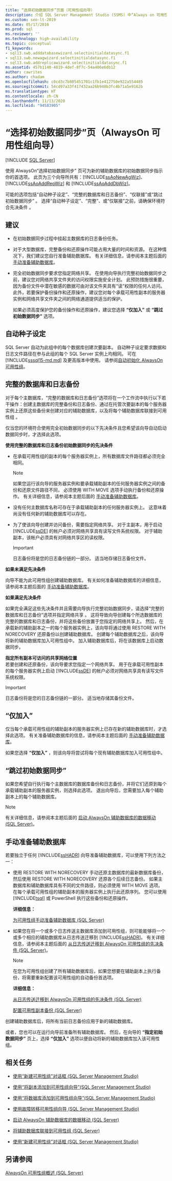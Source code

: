 ```yaml
---
title: “选择初始数据同步”页面（可用性组向导）
description: 介绍 SQL Server Management Studio (SSMS) 中“Always on 可用性组向导”的“选择初始数据同步”页面。
ms.custom: seo-lt-2019
ms.date: 05/17/2016
ms.prod: sql
ms.reviewer: ''
ms.technology: high-availability
ms.topic: conceptual
f1_keywords:
- sql13.swb.adddatabasewizard.selectinitialdatasync.f1
- sql13.swb.newagwizard.selectinitialdatasync.f1
- sql13.swb.addreplicawizard.selectinitialdatasync.f1
ms.assetid: 457b1140-4819-4def-8f7c-54a406e6db12
author: cawrites
ms.author: chadam
ms.openlocfilehash: c0cd3c7b805451701c1fb1e412750e922a554485
ms.sourcegitcommit: 54cd97a33f417432aa26b948b3fc4b71a5e9162b
ms.translationtype: HT
ms.contentlocale: zh-CN
ms.lasthandoff: 11/13/2020
ms.locfileid: "94583905"
---
```

# <a name="select-initial-data-synchronization-page-always-on-availability-group-wizards"></a>“选择初始数据同步”页（AlwaysOn 可用性组向导）
[!INCLUDE [SQL Server](../../../includes/applies-to-version/sqlserver.md)]

  使用 AlwaysOn“选择初始数据同步”  页可为新的辅助数据库的初始数据同步指示你的首选项。 此页为三个向导所共有：[!INCLUDE[ssAoNewAgWiz](../../../includes/ssaonewagwiz-md.md)]、[!INCLUDE[ssAoAddRepWiz](../../../includes/ssaoaddrepwiz-md.md)] 和 [!INCLUDE[ssAoAddDbWiz](../../../includes/ssaoadddbwiz-md.md)]。  
  
 可能的选项包括“自动种子设定”、“完整的数据库和日志备份”、“仅联接”或“跳过初始数据同步”     。 选择“自动种子设定”、“完整”、或“仅联接”之前，请确保环境符合先决条件    。  
    
##  <a name="recommendations"></a><a name="Recommendations"></a> 建议  
  
-   在初始数据同步过程中挂起主数据库的日志备份任务。  
  
-   对于大型数据库，完整备份和还原操作可能占用大量的时间和资源。 在这种情况下，我们建议您自行准备辅助数据库。 有关详细信息，请参阅本主题后面的 [手动准备辅助数据库](#PrepareSecondaryDbs)。  
  
-   完全初始数据同步要求您指定网络共享。 在使用向导执行完整初始数据同步之前，建议您对网络共享文件夹的访问权限实施安全计划。 此预防措施很重要，因为备份文件中潜在敏感的数据可由对该文件夹具有“读”权限的任何人访问。 此外，若要保护备份操作和还原操作，建议您对每个承载可用性副本的服务器实例和网络共享文件夹之间的网络通道提供适当的保护。  
  
     如果必须高度保护您的备份操作和还原操作，建议您选择 **“仅加入”** 或 **“跳过初始数据同步”** 选项。  
  
## <a name="automatic-seeding"></a><a name="Auto"></a>自动种子设定
 
 SQL Server 自动为此组中的每个数据库创建次要副本。 自动种子设定要求数据和日志文件路径在参与此组的每个 SQL Server 实例上均相同。 可在 [!INCLUDE[sssql15-md.md](../../../includes/sssql15-md.md)] 及更高版本中使用。 请参阅[自动初始化 AlwaysOn 可用性组](automatically-initialize-always-on-availability-group.md)。

##  <a name="full-database-and-log-backup"></a><a name="Full"></a>完整的数据库和日志备份 
 对于每个主数据库，“完整的数据库和日志备份”选项将在一个工作流中执行以下若干操作：创建主数据库的完整备份和日志备份、通过在托管次要副本的每个服务器实例上还原这些备份来创建对应的辅助数据库，以及将每个辅助数据库联接到可用性组  。  
  
 仅当您的环境符合使用完全初始数据同步的以下先决条件且您希望该向导自动启动数据同步时，才选择此选项。  
  
 **使用完整的数据库和日志备份初始数据同步的先决条件**  
  
-   在承载可用性组的副本的每个服务器实例上，所有数据库文件路径都必须完全相同。  
  
    > [!NOTE]  
    >  如果您运行该向导的服务器实例和要承载辅助副本的任何服务器实例之间的备份和还原文件路径不同， 必须使用 WITH MOVE 选项手动执行备份和还原操作。 有关详细信息，请参阅本主题后面的 [手动准备辅助数据库](#PrepareSecondaryDbs)。  
  
-   没有任何主数据库名称可存在于承载辅助副本的任何服务器实例上。 这意味着尚没有任何新的辅助数据库可以存在。  
  
-   为了使该向导创建并访问备份，需要指定网络共享。 对于主副本，用于启动 [!INCLUDE[ssDE](../../../includes/ssde-md.md)] 的帐户必须对网络共享具有读写文件系统权限。 对于辅助副本，该帐户必须具有对网络共享区的读权限。  
  
    > [!IMPORTANT]  
    >  日志备份将是您的日志备份链的一部分。 适当地存储日志备份文件。  
  
 **如果未满足先决条件**  
  
 向导不能为此可用性组创建辅助数据库。 有关如何准备辅助数据库的详细信息，请参阅本主题后面的 [手动准备辅助数据库](#PrepareSecondaryDbs)。  
  
 **如果满足先决条件**  
  
 如果完全满足这些先决条件并且需要向导执行完整初始数据同步，请选择“完整的数据库和日志备份”选项并指定网络共享  。 这将导致向导创建每个所选数据库的完整的数据库和日志备份，并将这些备份放置于您指定的网络共享上。 然后，在承载新的辅助副本之一的每个服务器实例上，该向导将通过使用 RESTORE WITH NORECOVERY 还原备份以创建辅助数据库。 创建每个辅助数据库之后，该向导将新的辅助数据库加入可用性组中。 加入辅助数据库后，将在该数据库上启动数据同步。  
  
 **指定所有副本可访问的共享网络位置**  
 若要创建和还原备份，该向导要求您指定一个网络共享。 用于在承载可用性副本的每个服务器实例上启动 [!INCLUDE[ssDE](../../../includes/ssde-md.md)] 的帐户必须对网络共享具有读写文件系统权限。  
  
> [!IMPORTANT]  
>  日志备份将是您的日志备份链的一部分。 适当地存储其备份文件。  
  
##  <a name="join-only"></a><a name="Joinonly"></a> “仅加入”  
 仅当每个承载可用性组的辅助副本的服务器实例上已存在新的辅助数据库时，才选择此选项。 有关准备辅助数据库的信息，请参阅本主题后面的 [手动准备辅助数据库](#PrepareSecondaryDbs)。  
  
 如果您选择 **“仅加入”** ，则该向导将尝试将每个现有辅助数据库加入可用性组中。  
  
## <a name="skip-initial-data-synchronization"></a><a name="Skip"></a> “跳过初始数据同步”  
 如果您希望自行执行每个主数据库的数据库备份和日志备份，并将它们还原到每个承载辅助副本的服务器实例，则选择此选项。 退出向导后，您需要加入每个辅助副本上的每个辅助数据库。  
  
> [!NOTE]  
>  有关详细信息，请参阅本主题后面的 [启动 AlwaysOn 辅助数据库的数据移动 (SQL Server)](../../../database-engine/availability-groups/windows/start-data-movement-on-an-always-on-secondary-database-sql-server.md)。  
  
##  <a name="to-prepare-secondary-databases-manually"></a><a name="PrepareSecondaryDbs"></a> 手动准备辅助数据库  
 若要独立于任何 [!INCLUDE[ssHADR](../../../includes/sshadr-md.md)] 向导准备辅助数据库，可以使用下列方法之一：  
  
-   使用 RESTORE WITH NORECOVERY 手动还原主数据库的最新数据库备份，然后使用 RESTORE WITH NORECOVERY 还原各个后续日志备份。 如果主数据库和辅助数据库具有不同的文件路径，则必须使用 WITH MOVE 选项。 在每个承载可用性组的辅助副本的服务器实例上执行此还原序列。  您可以使用 [!INCLUDE[tsql](../../../includes/tsql-md.md)] 或 PowerShell 执行这些备份和还原操作。  
  
     **详细信息：**  
  
     [为可用性组手动准备辅助数据库 (SQL Server)](../../../database-engine/availability-groups/windows/manually-prepare-a-secondary-database-for-an-availability-group-sql-server.md)  
  
-   如果您在将一个或多个日志传送主数据库添加到可用性组，则可能能够将一个或多个相应的辅助数据库从日志传送迁移到 [!INCLUDE[ssHADR](../../../includes/sshadr-md.md)]。 有关详细信息，请参阅本主题后面的 [从日志传送迁移到 AlwaysOn 可用性组的先决条件 (SQL Server)](../../../database-engine/availability-groups/windows/prereqs-migrating-log-shipping-to-always-on-availability-groups.md)。  
  
    > [!NOTE]  
    >  在您为可用性组创建了所有辅助数据库后，如果您想要在辅助副本上执行备份，将需要重新配置该可用性组的自动备份首选项。  
  
     **详细信息：**  
  
     [从日志传送迁移到 AlwaysOn 可用性组的先决条件 (SQL Server)](../../../database-engine/availability-groups/windows/prereqs-migrating-log-shipping-to-always-on-availability-groups.md)  
  
     [配置可用性副本备份 (SQL Server)](../../../database-engine/availability-groups/windows/configure-backup-on-availability-replicas-sql-server.md)  
  
 创建辅助数据库后，将所有当前日志备份应用于新的辅助数据库。  
  
 或者，您也可以在运行向导前准备所有辅助数据库。 然后，在向导的 **“指定初始数据同步”** 页上，选择 **“仅加入”** 选项以便自动将新的辅助数据库加入该可用性组。  
  
##  <a name="related-tasks"></a><a name="LaunchWiz"></a> 相关任务  
  
-   [使用“新建可用性组”对话框 (SQL Server Management Studio)](../../../database-engine/availability-groups/windows/use-the-new-availability-group-dialog-box-sql-server-management-studio.md)  
  
-   [使用“将副本添加到可用性组向导”(SQL Server Management Studio)](../../../database-engine/availability-groups/windows/use-the-add-replica-to-availability-group-wizard-sql-server-management-studio.md)  
  
-   [使用“将数据库添加到可用性组向导”(SQL Server Management Studio)](../../../database-engine/availability-groups/windows/availability-group-add-database-to-group-wizard.md)  
  
-   [使用故障转移可用性组向导 (SQL Server Management Studio)](../../../database-engine/availability-groups/windows/use-the-fail-over-availability-group-wizard-sql-server-management-studio.md)  
  
-   [启动 AlwaysOn 辅助数据库的数据移动 (SQL Server)](../../../database-engine/availability-groups/windows/start-data-movement-on-an-always-on-secondary-database-sql-server.md)  
  
-   [将辅助数据库联接到可用性组 (SQL Server)](../../../database-engine/availability-groups/windows/join-a-secondary-database-to-an-availability-group-sql-server.md)  
  
-   [使用“新建可用性组”对话框 (SQL Server Management Studio)](../../../database-engine/availability-groups/windows/use-the-new-availability-group-dialog-box-sql-server-management-studio.md)  
  
## <a name="see-also"></a>另请参阅  
 [AlwaysOn 可用性组概述 (SQL Server)](../../../database-engine/availability-groups/windows/overview-of-always-on-availability-groups-sql-server.md)  
  
  
